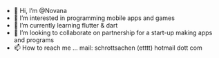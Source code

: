 - 👋 Hi, I’m @Novana
- 👀 I’m interested in programming mobile apps and games
- 🌱 I’m currently learning flutter & dart
- 💞️ I’m looking to collaborate on partnership for a start-up making apps and programs
- 📫 How to reach me ... mail: schrottsachen (etttt) hotmail dott com

<!---
Novana/Novana is a ✨ special ✨ repository because its `README.md` (this file) appears on your GitHub profile.
You can click the Preview link to take a look at your changes.
--->
